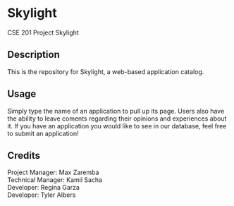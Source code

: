 # Skylight
CSE 201 Project Skylight

## Description
This is the repository for Skylight, a web-based application catalog.

## Usage
Simply type the name of an application to pull up its page. 
Users also have the ability to leave coments regarding their opinions and experiences about it.
If you have an application you would like to see in our database, feel free to submit an application!

## Credits
Project Manager: Max Zaremba <br>
Technical Manager: Kamil Sacha <br>
Developer: Regina Garza <br>
Developer: Tyler Albers <br>
